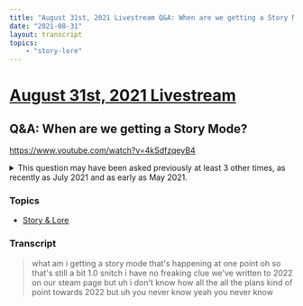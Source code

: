```yaml
---
title: "August 31st, 2021 Livestream Q&A: When are we getting a Story Mode?"
date: "2021-08-31"
layout: transcript
topics:
    - "story-lore"
---
```

# [August 31st, 2021 Livestream](../2021-08-31.md)
## Q&A: When are we getting a Story Mode?
https://www.youtube.com/watch?v=4kSdfzqeyB4
<details>
<summary>This question may have been asked previously at least 3 other times, as recently as July 2021 and as early as May 2021.</summary>

* [July 20th, 2021 Livestream Q&A: Story Update coming soon?](./yt-dHL-myxcngM.md) [https://www.youtube.com/watch?v=dHL-myxcngM](https://www.youtube.com/watch?v=dHL-myxcngM)
* [May 11th, 2021 Livestream Q&A: When are you thinking of putting out updates for the Story?](./yt-4NOvrqJdUMY.md) [https://www.youtube.com/watch?v=4NOvrqJdUMY](https://www.youtube.com/watch?v=4NOvrqJdUMY)
* [May 4th, 2021 Livestream Q&A: Are we going to get the Lore?](./yt-SwWuvwYEubU.md) [https://www.youtube.com/watch?v=SwWuvwYEubU](https://www.youtube.com/watch?v=SwWuvwYEubU)
</details>


### Topics
* [Story & Lore](../topics/story-lore.md)

### Transcript

> what am i getting a story mode that's happening at one point oh so that's still a bit 1.0 snitch i have no freaking clue we've written to 2022 on our steam page but uh i don't know how all the all the plans kind of point towards 2022 but uh you never know yeah you never know
